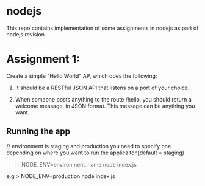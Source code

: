 # nodejs
This repo contains implementation of some assignments in nodejs as part of nodejs revision


# Assignment 1: 

Create a simple "Hello World" AP, which does the following:

1. It should be a RESTful JSON API that listens on a port of your choice. 

2. When someone posts anything to the route /hello, you should return a welcome message, in JSON format. This message can be anything you want. 

## Running the app
// environment is staging and production you need to specify one depending on where you want to run the applicaiton(default = staging)
> NODE_ENV=environment_name node index.js
  
  e.g > NODE_ENV=production node index.js



